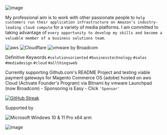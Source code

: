 ![image](https://user-images.githubusercontent.com/27689043/193354205-1b3a760b-83e2-4617-8188-8eb26c1b1d83.png)

My professional aim is to work with other passionate people to `help customers run their application infrastructure on Amazon’s industry-leading cloud compute` for a variety of media platforms. I am committed to taking advantage of `every opportunity to develop my skills and become a valuable member of a business solutions team`. 

![aws](https://img.shields.io/badge/amazon-%23FF9900.svg?style=flat&logo=amazon-aws&logoColor=white&color=FF9900&labelColor=252F3E) ![Cloudflare](https://img.shields.io/badge/Cloudflare-%F38020.svg?style=flat&logo=cloudflare&logoColor=F48120&labelColor=white&color=white) ![vmware by Broadcom](https://img.shields.io/badge/vmware-%607078.svg?style=flat&logo=vmware&logoColor=white&labelColor=0095D3)

Definitive Keywords 
`#solutionsoriented` `#businesstechnology` `#sales` `#mediadesign` `#cloud` `#allthingsweb`

Currently supporting Github.com's README Project and testing viable payment gateways for Magento Commerce OS (adobe) hosted on aws Cloud (Activate Founder's Program) via Bitnami by vmware Launchpad (now Broadcom) - Sponsoring is Easy - Click `'Sponsor'`

[![GitHub Streak](https://streak-stats.demolab.com/?user=dravasp&theme=ocean-gradient)](https://git.io/streak-stats)

Supported by 

![Microsoft Windows 10 & 11 Pro x64 arm](https://img.shields.io/badge/Microsoft_Windows-%EE672F.svg?style=flat&logo=windows11&logoColor=0078D4&labelColor=white&color=0078D4)

![image](https://user-images.linkedinusercontent.com/27689043/image_56224fd2-b179-4b32-999b-c51d2cbc57cd20231209_165617.webp)
